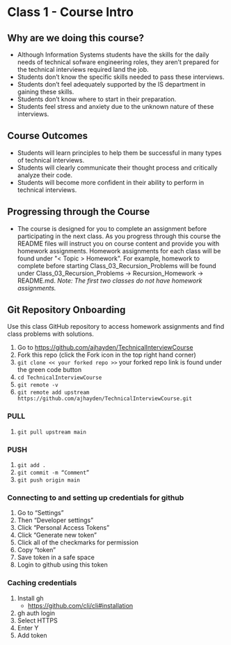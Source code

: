 # Class 1 - Course Intro

## Why are we doing this course?
- Although Information Systems students have the skills for the daily needs of technical sofware engineering roles, they aren’t prepared for the technical interviews required land the job.
- Students don’t know the specific skills needed to pass these interviews.
- Students don’t feel adequately supported by the IS department in gaining these skills.
- Students don’t know where to start in their preparation.
- Students feel stress and anxiety due to the unknown nature of these interviews.

## Course Outcomes
- Students will learn principles to help them be successful in many types of technical interviews.
- Students will clearly communicate their thought process and critically analyze their code.
- Students will become more confident in their ability to perform in technical interviews.

## Progressing through the Course
- The course is designed for you to complete an assignment before participating in the next class. As you progress through this course the README files will instruct you on course content and provide you with homework assignments. Homework assignments for each class will be found under "< Topic > Homework". For example, homework to complete before starting Class_03_Recursion_Problems will be found under Class_03_Recursion_Problems -> Recursion_Homework -> README.md. *Note: The first two classes do not have homework assignments.*

## Git Repository Onboarding
Use this class GitHub repository to access homework assignments and find class problems with solutions.
1. Go to https://github.com/ajhayden/TechnicalInterviewCourse 
2. Fork this repo (click the Fork icon in the top right hand corner)
3. `git clone << your forked repo >>` your forked repo link is found under the green code button
4. `cd TechnicalInterviewCourse`
5. `git remote -v`
6. `git remote add upstream https://github.com/ajhayden/TechnicalInterviewCourse.git`

### PULL
1. `git pull upstream main`

### PUSH
1. `git add .`
2. `git commit -m “Comment”`
3. `git push origin main`

### Connecting to and setting up credentials for github
1. Go to “Settings”
2. Then “Developer settings”
3. Click “Personal Access Tokens”
4. Click “Generate new token”
5. Click all of the checkmarks for permission
6. Copy “token”
7. Save token in a safe space
8. Login to github using this token 

### Caching credentials
1. Install gh
    - https://github.com/cli/cli#installation
2. gh auth login
3. Select HTTPS
4. Enter Y
5. Add token
